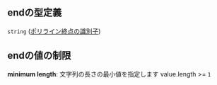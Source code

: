 ## endの型定義

`string` ([ポリライン終点の識別子](polyline-properties-features-items-properties-properties-properties-ポリライン終点の識別子.md))

## endの値の制限

**minimum length**: 文字列の長さの最小値を指定します value.length >= `1`
